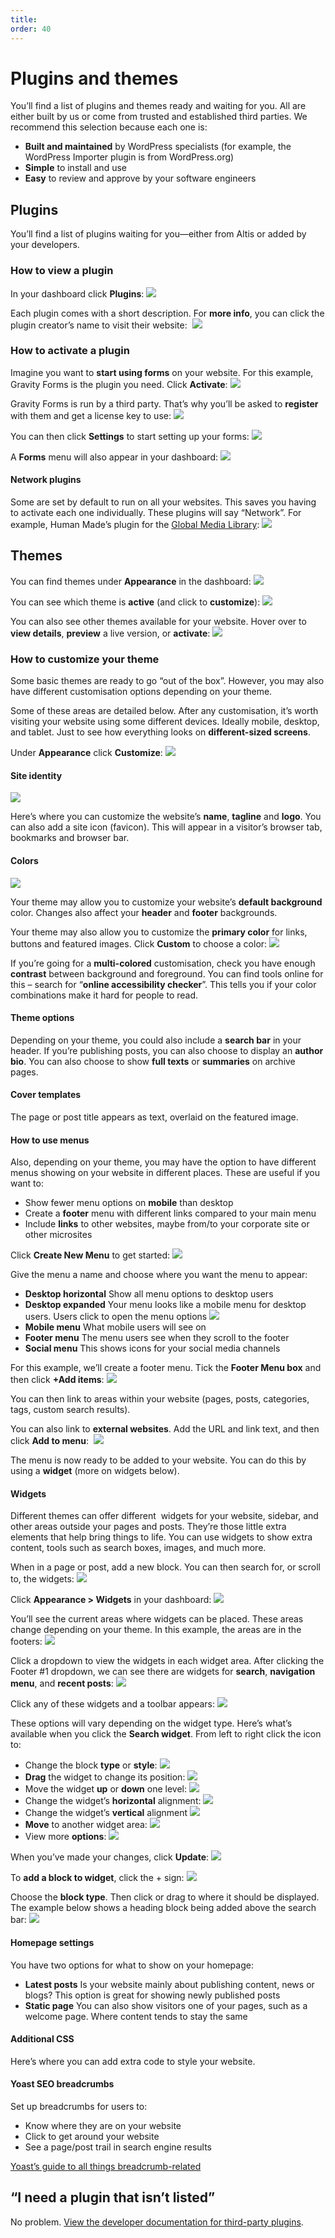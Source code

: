 ```yaml
---
title:
order: 40
---
```


# Plugins and themes

You’ll find a list of plugins and themes ready and waiting for you. All are either built by us or come from trusted and established third parties. We recommend this selection because each one is:

- **Built and maintained** by WordPress specialists (for example, the WordPress Importer plugin is from WordPress.org)
- **Simple** to install and use
- **Easy** to review and approve by your software engineers 

## Plugins

You’ll find a list of plugins waiting for you—either from Altis or added by your developers.

### How to view a plugin

In your dashboard click **Plugins**:
![](../assets/plugins-themes-image11.png)

Each plugin comes with a short description. For **more info**, you can click the plugin creator’s name to visit their website: 
![](../assets/plugins-themes-image3.png)

### How to activate a plugin

Imagine you want to **start using forms** on your website. For this example, Gravity Forms is the plugin you need. Click **Activate**:
![](../assets/plugins-themes-image6.png)

Gravity Forms is run by a third party. That’s why you’ll be asked to **register** with them and get a license key to use:
![](../assets/plugins-themes-image31.png)

You can then click **Settings** to start setting up your forms:
![](../assets/plugins-themes-image33.png)

A **Forms** menu will also appear in your dashboard:
![](../assets/plugins-themes-image8.png)

#### Network plugins

Some are set by default to run on all your websites. This saves you having to activate each one individually. These plugins will say “Network”. For example, Human Made’s plugin for the [Global Media Library](../media/global-media-library.md):
![](../assets/plugins-themes-image20.png)

## Themes

You can find themes under **Appearance** in the dashboard:
![](../assets/plugins-themes-image21.png)

You can see which theme is **active** (and click to **customize**):
![](../assets/plugins-themes-image2.png)

You can also see other themes available for your website. Hover over to **view details**, **preview** a live version, or **activate**:
![](../assets/plugins-themes-image12.png)

### How to customize your theme

Some basic themes are ready to go “out of the box”. However, you may also have different customisation options depending on your theme. 

Some of these areas are detailed below. After any customisation, it’s worth visiting your website using some different devices. Ideally mobile, desktop, and tablet. Just to see how everything looks on **different-sized screens**.

Under **Appearance** click **Customize**:
![](../assets/plugins-themes-image13.png)

#### Site identity
![](../assets/plugins-themes-image29.png)

Here’s where you can customize the website’s **name**, **tagline** and **logo**. You can also add a site icon (favicon). This will appear in a visitor’s browser tab, bookmarks and browser bar.

#### Colors
![](../assets/plugins-themes-image23.png)

Your theme may allow you to customize your website’s **default background** color. Changes also affect your **header** and **footer** backgrounds. 

Your theme may also allow you to customize the **primary color** for links, buttons and featured images. Click **Custom** to choose a color:
![](../assets/plugins-themes-image14.png)

If you’re going for a **multi-colored** customisation, check you have enough **contrast** between background and foreground. You can find tools online for this – search for “**online accessibility checker**”. This tells you if your color combinations make it hard for people to read.

#### Theme options

Depending on your theme, you could also include a **search bar** in your header. If you’re publishing posts, you can also choose to display an **author bio**. You can also choose to show **full texts** or **summaries** on archive pages.

#### Cover templates

The page or post title appears as text, overlaid on the featured image. 

#### How to use menus

Also, depending on your theme, you may have the option to have different menus showing on your website in different places. These are useful if you want to:

- Show fewer menu options on **mobile** than desktop
- Create a **footer** menu with different links compared to your main menu
- Include **links** to other websites, maybe from/to your corporate site or other microsites

Click **Create New Menu** to get started:
![](../assets/plugins-themes-image32.png)

Give the menu a name and choose where you want the menu to appear:

- **Desktop horizontal**
    Show all menu options to desktop users
- **Desktop expanded**
    Your menu looks like a mobile menu for desktop users. Users click to open the menu options
    ![](../assets/plugins-themes-image16.png)
- **Mobile menu**
    What mobile users will see on
- **Footer menu**
    The menu users see when they scroll to the footer 
- **Social menu**
    This shows icons for your social media channels

For this example, we’ll create a footer menu. Tick the **Footer Menu box** and then click **+Add items**:
![](../assets/plugins-themes-image7.png)

You can then link to areas within your website (pages, posts, categories, tags, custom search results). 

You can also link to **external websites**. Add the URL and link text, and then click **Add to menu**: 
![](../assets/plugins-themes-image18%201.png)

The menu is now ready to be added to your website. You can do this by using a **widget** (more on widgets below).

#### Widgets

Different themes can offer different  widgets for your website, sidebar, and other areas outside your pages and posts. They’re those little extra elements that help bring things to life. You can use widgets to show extra content, tools such as search boxes, images, and much more.

When in a page or post, add a new block. You can then search for, or scroll to, the widgets:
![](../assets/plugins-themes-image15.png)

Click **Appearance > Widgets** in your dashboard:
![](../assets/plugins-themes-image17.png)

You’ll see the current areas where widgets can be placed. These areas change depending on your theme. In this example, the areas are in the footers:
![](../assets/plugins-themes-image25.png)

Click a dropdown to view the widgets in each widget area. After clicking the Footer #1 dropdown, we can see there are widgets for **search**, **navigation menu**, and **recent posts**:
![](../assets/plugins-themes-image9.png)

Click any of these widgets and a toolbar appears:
![](../assets/plugins-themes-image28.png)

These options will vary depending on the widget type. Here’s what’s available when you click the **Search widget**. From left to right click the icon to:
- Change the block **type** or **style**:
	![](../assets/plugins-themes-image27.png)
- **Drag** the widget to change its position:
	![](../assets/plugins-themes-image1.png)
- Move the widget **up** or **down** one level:
	![](../assets/plugins-themes-image5.png)
- Change the widget’s **horizontal** alignment:
	![](../assets/plugins-themes-image4.png)
- Change the widget’s **vertical** alignment
	![](../assets/plugins-themes-image19.png)
- **Move** to another widget area:
	![](../assets/plugins-themes-image24.png)
- View more **options**:
	![](../assets/plugins-themes-image10.png)

When you’ve made your changes, click **Update**:
![](../assets/plugins-themes-image22.png)

To **add a block to widget**, click the + sign:
![](../assets/plugins-themes-image26.png)

Choose the **block type**. Then click or drag to where it should be displayed. The example below shows a heading block being added above the search bar:
![](../assets/plugins-themes-image30.png)

#### Homepage settings

You have two options for what to show on your homepage:

- **Latest posts**
    Is your website mainly about publishing content, news or blogs? This option is great for showing newly published posts
- **Static page**
    You can also show visitors one of your pages, such as a welcome page. Where content tends to stay the same

#### Additional CSS

Here’s where you can add extra code to style your website.

#### Yoast SEO breadcrumbs

Set up breadcrumbs for users to:

- Know where they are on your website
- Click to get around your website
- See a page/post trail in search engine results

[Yoast’s guide to all things breadcrumb-related](https://yoast.com/help/implement-wordpress-seo-breadcrumbs/)

## “I need a plugin that isn’t listed”

No problem. [View the developer documentation for third-party plugins](https://docs.altis-dxp.com/getting-started/third-party-plugins/).
